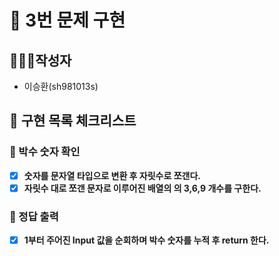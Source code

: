 # 🚀 3번 문제 구현

## 🙋🏻‍♂️작성자

- 이승환(sh981013s)

## 🧾 구현 목록 체크리스트

### 🚨 박수 숫자 확인
- [x] **숫자를 문자열 타입으로 변환 후 자릿수로 쪼갠다.**
- [x] **자릿수 대로 쪼갠 문자로 이루어진 배열의 의 3,6,9 개수를 구한다.**

### 🚨 정답 출력
- [x] **1부터 주어진 Input 값을 순회하며 박수 숫자를 누적 후 return 한다.**



